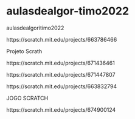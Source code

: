 # aulasdealgor-timo2022
aulasdealgorítimo2022
<p>https://scratch.mit.edu/projects/663786466<p> Projeto Scrath
<p>https://scratch.mit.edu/projects/671436461<p>
  https://scratch.mit.edu/projects/671447807
 <p> https://scratch.mit.edu/projects/663832794<p>
<p>JOGO SCRATCH<p>
<p>https://scratch.mit.edu/projects/674900124<p>
